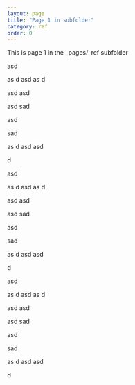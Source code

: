 ```yaml
---
layout: page
title: "Page 1 in subfolder"
category: ref
order: 0
---
```


This is page 1 in the _pages/_ref subfolder

asd

as
d
asd
as
d


asd
asd



asd
sad


asd

sad


as
d
asd
asd

d


asd

as
d
asd
as
d


asd
asd



asd
sad


asd

sad


as
d
asd
asd

d


asd

as
d
asd
as
d


asd
asd



asd
sad


asd

sad


as
d
asd
asd

d